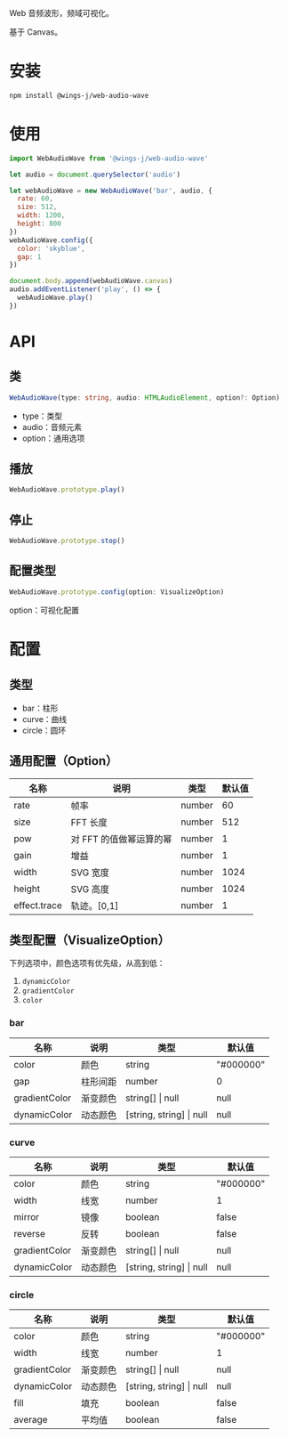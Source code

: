 Web 音频波形，频域可视化。

基于 Canvas。

# 安装

```bash
npm install @wings-j/web-audio-wave
```

# 使用

```js
import WebAudioWave from '@wings-j/web-audio-wave'

let audio = document.querySelector('audio')

let webAudioWave = new WebAudioWave('bar', audio, {
  rate: 60,
  size: 512,
  width: 1200,
  height: 800
})
webAudioWave.config({
  color: 'skyblue',
  gap: 1
})

document.body.append(webAudioWave.canvas)
audio.addEventListener('play', () => {
  webAudioWave.play()
})
```

# API

## 类

```ts
WebAudioWave(type: string, audio: HTMLAudioElement, option?: Option)
```

- type：类型
- audio：音频元素
- option：通用选项

## 播放

```ts
WebAudioWave.prototype.play()
```

## 停止

```ts
WebAudioWave.prototype.stop()
```

## 配置类型

```ts
WebAudioWave.prototype.config(option: VisualizeOption)
```

option：可视化配置

# 配置

## 类型

- bar：柱形
- curve：曲线
- circle：圆环

## 通用配置（Option）

| 名称         | 说明                    | 类型   | 默认值 |
| ------------ | ----------------------- | ------ | ------ |
| rate         | 帧率                    | number | 60     |
| size         | FFT 长度                | number | 512    |
| pow          | 对 FFT 的值做幂运算的幂 | number | 1      |
| gain         | 增益                    | number | 1      |
| width        | SVG 宽度                | number | 1024   |
| height       | SVG 高度                | number | 1024   |
| effect.trace | 轨迹。[0,1]             | number | 1      |

## 类型配置（VisualizeOption）

下列选项中，颜色选项有优先级，从高到低：

1. `dynamicColor`
2. `gradientColor`
3. `color`

### bar

| 名称          | 说明     | 类型                     | 默认值    |
| ------------- | -------- | ------------------------ | --------- |
| color         | 颜色     | string                   | "#000000" |
| gap           | 柱形间距 | number                   | 0         |
| gradientColor | 渐变颜色 | string[] \| null         | null      |
| dynamicColor  | 动态颜色 | [string, string] \| null | null      |

### curve

| 名称          | 说明     | 类型                     | 默认值    |
| ------------- | -------- | ------------------------ | --------- |
| color         | 颜色     | string                   | "#000000" |
| width         | 线宽     | number                   | 1         |
| mirror        | 镜像     | boolean                  | false     |
| reverse       | 反转     | boolean                  | false     |
| gradientColor | 渐变颜色 | string[] \| null         | null      |
| dynamicColor  | 动态颜色 | [string, string] \| null | null      |

### circle

| 名称          | 说明     | 类型                     | 默认值    |
| ------------- | -------- | ------------------------ | --------- |
| color         | 颜色     | string                   | "#000000" |
| width         | 线宽     | number                   | 1         |
| gradientColor | 渐变颜色 | string[] \| null         | null      |
| dynamicColor  | 动态颜色 | [string, string] \| null | null      |
| fill          | 填充     | boolean                  | false     |
| average       | 平均值   | boolean                  | false     |

